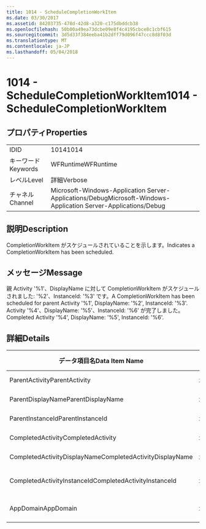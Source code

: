 ```yaml
---
title: 1014 - ScheduleCompletionWorkItem
ms.date: 03/30/2017
ms.assetid: 84203735-478d-42d8-a320-c175dbddcb38
ms.openlocfilehash: 50b00a49ea73dcbe09e8f4c4195cbce8c1cbf615
ms.sourcegitcommit: 3d5d33f384eeba41b2dff79d096f47ccc8d8f03d
ms.translationtype: MT
ms.contentlocale: ja-JP
ms.lasthandoff: 05/04/2018
---
```

# <a name="1014---schedulecompletionworkitem"></a><span data-ttu-id="bec40-102">1014 - ScheduleCompletionWorkItem</span><span class="sxs-lookup"><span data-stu-id="bec40-102">1014 - ScheduleCompletionWorkItem</span></span>
## <a name="properties"></a><span data-ttu-id="bec40-103">プロパティ</span><span class="sxs-lookup"><span data-stu-id="bec40-103">Properties</span></span>  
  
|||  
|-|-|  
|<span data-ttu-id="bec40-104">ID</span><span class="sxs-lookup"><span data-stu-id="bec40-104">ID</span></span>|<span data-ttu-id="bec40-105">1014</span><span class="sxs-lookup"><span data-stu-id="bec40-105">1014</span></span>|  
|<span data-ttu-id="bec40-106">キーワード</span><span class="sxs-lookup"><span data-stu-id="bec40-106">Keywords</span></span>|<span data-ttu-id="bec40-107">WFRuntime</span><span class="sxs-lookup"><span data-stu-id="bec40-107">WFRuntime</span></span>|  
|<span data-ttu-id="bec40-108">レベル</span><span class="sxs-lookup"><span data-stu-id="bec40-108">Level</span></span>|<span data-ttu-id="bec40-109">詳細</span><span class="sxs-lookup"><span data-stu-id="bec40-109">Verbose</span></span>|  
|<span data-ttu-id="bec40-110">チャネル</span><span class="sxs-lookup"><span data-stu-id="bec40-110">Channel</span></span>|<span data-ttu-id="bec40-111">Microsoft-Windows-Application Server-Applications/Debug</span><span class="sxs-lookup"><span data-stu-id="bec40-111">Microsoft-Windows-Application Server-Applications/Debug</span></span>|  
  
## <a name="description"></a><span data-ttu-id="bec40-112">説明</span><span class="sxs-lookup"><span data-stu-id="bec40-112">Description</span></span>  
 <span data-ttu-id="bec40-113">CompletionWorkItem がスケジュールされていることを示します。</span><span class="sxs-lookup"><span data-stu-id="bec40-113">Indicates a CompletionWorkItem has been scheduled.</span></span>  
  
## <a name="message"></a><span data-ttu-id="bec40-114">メッセージ</span><span class="sxs-lookup"><span data-stu-id="bec40-114">Message</span></span>  
 <span data-ttu-id="bec40-115">親 Activity '%1'、DisplayName に対して CompletionWorkItem がスケジュールされました: '%2'、InstanceId: '%3' です。</span><span class="sxs-lookup"><span data-stu-id="bec40-115">A CompletionWorkItem has been scheduled for parent Activity '%1', DisplayName: '%2', InstanceId: '%3'.</span></span>  <span data-ttu-id="bec40-116">Activity '%4'、DisplayName: '%5'、InstanceId: '%6' が完了しました。</span><span class="sxs-lookup"><span data-stu-id="bec40-116">Completed Activity '%4', DisplayName: '%5', InstanceId: '%6'.</span></span>  
  
## <a name="details"></a><span data-ttu-id="bec40-117">詳細</span><span class="sxs-lookup"><span data-stu-id="bec40-117">Details</span></span>  
  
|<span data-ttu-id="bec40-118">データ項目名</span><span class="sxs-lookup"><span data-stu-id="bec40-118">Data Item Name</span></span>|<span data-ttu-id="bec40-119">データ項目の型</span><span class="sxs-lookup"><span data-stu-id="bec40-119">Data Item Type</span></span>|<span data-ttu-id="bec40-120">説明</span><span class="sxs-lookup"><span data-stu-id="bec40-120">Description</span></span>|  
|--------------------|--------------------|-----------------|  
|<span data-ttu-id="bec40-121">ParentActivity</span><span class="sxs-lookup"><span data-stu-id="bec40-121">ParentActivity</span></span>|<span data-ttu-id="bec40-122">xs:string</span><span class="sxs-lookup"><span data-stu-id="bec40-122">xs:string</span></span>|<span data-ttu-id="bec40-123">親アクティビティの型名。</span><span class="sxs-lookup"><span data-stu-id="bec40-123">The type name of the parent activity.</span></span>|  
|<span data-ttu-id="bec40-124">ParentDisplayName</span><span class="sxs-lookup"><span data-stu-id="bec40-124">ParentDisplayName</span></span>|<span data-ttu-id="bec40-125">xs:string</span><span class="sxs-lookup"><span data-stu-id="bec40-125">xs:string</span></span>|<span data-ttu-id="bec40-126">親アクティビティの表示名。</span><span class="sxs-lookup"><span data-stu-id="bec40-126">The display name of the parent activity.</span></span>|  
|<span data-ttu-id="bec40-127">ParentInstanceId</span><span class="sxs-lookup"><span data-stu-id="bec40-127">ParentInstanceId</span></span>|<span data-ttu-id="bec40-128">xs:string</span><span class="sxs-lookup"><span data-stu-id="bec40-128">xs:string</span></span>|<span data-ttu-id="bec40-129">親アクティビティのインスタンス ID。</span><span class="sxs-lookup"><span data-stu-id="bec40-129">The instance id of the parent activity.</span></span>|  
|<span data-ttu-id="bec40-130">CompletedActivity</span><span class="sxs-lookup"><span data-stu-id="bec40-130">CompletedActivity</span></span>|<span data-ttu-id="bec40-131">xs:string</span><span class="sxs-lookup"><span data-stu-id="bec40-131">xs:string</span></span>|<span data-ttu-id="bec40-132">完了したアクティビティの型名。</span><span class="sxs-lookup"><span data-stu-id="bec40-132">The type name of the completed activity.</span></span>|  
|<span data-ttu-id="bec40-133">CompletedActivityDisplayName</span><span class="sxs-lookup"><span data-stu-id="bec40-133">CompletedActivityDisplayName</span></span>|<span data-ttu-id="bec40-134">xs:string</span><span class="sxs-lookup"><span data-stu-id="bec40-134">xs:string</span></span>|<span data-ttu-id="bec40-135">完了したアクティビティの表示名。</span><span class="sxs-lookup"><span data-stu-id="bec40-135">The display name of the completed activity.</span></span>|  
|<span data-ttu-id="bec40-136">CompletedActivityInstanceId</span><span class="sxs-lookup"><span data-stu-id="bec40-136">CompletedActivityInstanceId</span></span>|<span data-ttu-id="bec40-137">xs:string</span><span class="sxs-lookup"><span data-stu-id="bec40-137">xs:string</span></span>|<span data-ttu-id="bec40-138">完了したアクティビティのインスタンス ID。</span><span class="sxs-lookup"><span data-stu-id="bec40-138">The instance id of the completed activity.</span></span>|  
|<span data-ttu-id="bec40-139">AppDomain</span><span class="sxs-lookup"><span data-stu-id="bec40-139">AppDomain</span></span>|<span data-ttu-id="bec40-140">xs:string</span><span class="sxs-lookup"><span data-stu-id="bec40-140">xs:string</span></span>|<span data-ttu-id="bec40-141">AppDomain.CurrentDomain.FriendlyName で返される文字列。</span><span class="sxs-lookup"><span data-stu-id="bec40-141">The string returned by AppDomain.CurrentDomain.FriendlyName.</span></span>|
